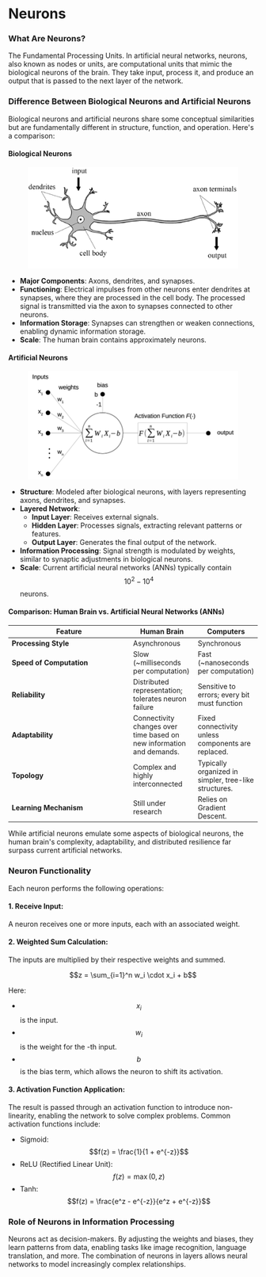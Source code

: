 # Neurons

### What Are Neurons?

The Fundamental Processing Units. In artificial neural networks, neurons, also known as nodes or units, are computational units that mimic the biological neurons of the brain. They take input, process it, and produce an output that is passed to the next layer of the network.

### Difference Between Biological Neurons and Artificial Neurons

Biological neurons and artificial neurons share some conceptual similarities but are fundamentally different in structure, function, and operation. Here's a comparison:

#### **Biological Neurons**

<div align="left"><figure><img src="../../../.gitbook/assets/nn-biological-neurons-min (1).png" alt=""><figcaption></figcaption></figure></div>

* **Major Components**: Axons, dendrites, and synapses.
* **Functioning**: Electrical impulses from other neurons enter dendrites at synapses, where they are processed in the cell body. The processed signal is transmitted via the axon to synapses connected to other neurons.
* **Information Storage**: Synapses can strengthen or weaken connections, enabling dynamic information storage.
* **Scale**: The human brain contains approximately neurons.

#### **Artificial Neurons**

<div align="left"><figure><img src="../../../.gitbook/assets/nn-artificial-neurons-min (1).png" alt="" width="563"><figcaption></figcaption></figure></div>

* **Structure**: Modeled after biological neurons, with layers representing axons, dendrites, and synapses.
* **Layered Network**:
  * **Input Layer**: Receives external signals.
  * **Hidden Layer**: Processes signals, extracting relevant patterns or features.
  * **Output Layer**: Generates the final output of the network.
* **Information Processing**: Signal strength is modulated by weights, similar to synaptic adjustments in biological neurons.
* **Scale**: Current artificial neural networks (ANNs) typically contain $$10^2 - 10^4$$ neurons.

#### **Comparison: Human Brain vs. Artificial Neural Networks (ANNs)**

<table><thead><tr><th width="231.33333333333331">Feature</th><th>Human Brain</th><th>Computers</th></tr></thead><tbody><tr><td><strong>Processing Style</strong></td><td>Asynchronous</td><td>Synchronous</td></tr><tr><td><strong>Speed of Computation</strong></td><td>Slow (~milliseconds per computation)</td><td>Fast (~nanoseconds per computation)</td></tr><tr><td><strong>Reliability</strong></td><td>Distributed representation; tolerates neuron failure</td><td>Sensitive to errors; every bit must function</td></tr><tr><td><strong>Adaptability</strong></td><td>Connectivity changes over time based on new information and demands.</td><td>Fixed connectivity unless components are replaced.</td></tr><tr><td><strong>Topology</strong></td><td>Complex and highly interconnected</td><td>Typically organized in simpler, tree-like structures.</td></tr><tr><td><strong>Learning Mechanism</strong></td><td>Still under research</td><td>Relies on Gradient Descent.</td></tr></tbody></table>

While artificial neurons emulate some aspects of biological neurons, the human brain's complexity, adaptability, and distributed resilience far surpass current artificial networks.

### Neuron Functionality

Each neuron performs the following operations:

#### **1. Receive Input:**

A neuron receives one or more inputs, each with an associated weight.

#### **2. Weighted Sum Calculation:**

The inputs are multiplied by their respective weights and summed.

$$z = \sum_{i=1}^n w_i \cdot x_i + b$$

Here:

* $$x_i$$ is the input.
* $$w_i$$ is the weight for the -th input.
* $$b$$ is the bias term, which allows the neuron to shift its activation.

#### **3. Activation Function Application:**

The result is passed through an activation function to introduce non-linearity, enabling the network to solve complex problems. Common activation functions include:

* Sigmoid: $$f(z) = \frac{1}{1 + e^{-z}}$$
* ReLU (Rectified Linear Unit): $$f(z) = \max(0, z)$$
* Tanh: $$f(z) = \frac{e^z - e^{-z}}{e^z + e^{-z}}$$

### Role of Neurons in Information Processing

Neurons act as decision-makers. By adjusting the weights and biases, they learn patterns from data, enabling tasks like image recognition, language translation, and more. The combination of neurons in layers allows neural networks to model increasingly complex relationships.
